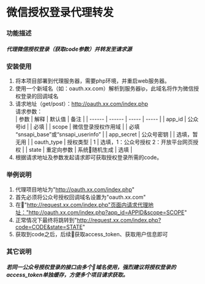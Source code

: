 # 微信授权登录代理转发

### 功能描述

##### 代理微信授权登录（获取code参数）并转发至请求源

### 安装使用

1. 将本项目部署到代理服务器，需要php环境，并重启web服务器。
2. 使用一个新域名（如：oauth.xx.com）解析到服务器ip，此域名将作为微信授权登录的回调域名
3. 请求地址（get/post）：http://oauth.xx.com/index.php <br/>
   请求参数：<br/>
   | 参数 | 解释 | 默认值 | 备注 |
   | ------ | ------ | ----- | ----- |
   | app_id | 公众号id |      |  必填     |
   | scope  | 微信登录授权作用域 | |  必填 “snsapi_base”或“snsapi_userinfo”   |
   | app_secret | 公众号密钥 | | 选填，暂无用 |
   | oauth_type | 授权类型 | 1 | 选填，1：公众号授权 2：开放平台网页授权 |
   | state | 重定向参数 | 系统随机生成 | 选填 |
4. 根据请求地址及参数发起请求即可获取授权登录所需的code。

### 举例说明

1. 代理项目地址为"http://oauth.xx.com/index.php"
2. 首先必须将公众号授权回调域名设置为"oauth.xx.com"
3. 在"http://request.xx.com/index.php"页面内请求代理地址："http://oauth.xx.com/index.php?app_id=APPID&scope=SCOPE"
4. 正常情况下最终将跳转到"http://request.xx.com/index.php?code=CODE&state=STATE"
5. 获取到code之后，后续获取access_token、获取用户信息即可

### 其它说明

##### 若同一公众号授权登录的接口由多个域名使用，强烈建议将授权登录的access_token单独缓存，方便多个项目请求获取。